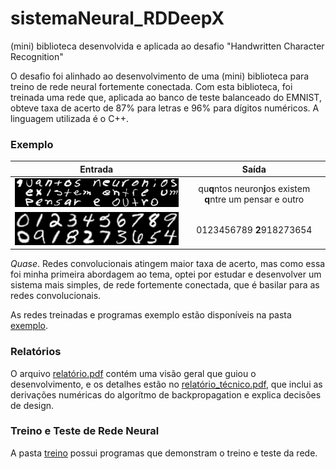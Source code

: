 # sistemaNeural_RDDeepX
(mini) biblioteca desenvolvida e aplicada ao desafio "Handwritten Character Recognition"

O desafio foi alinhado ao desenvolvimento de uma (mini) biblioteca para treino de rede neural fortemente conectada. Com esta biblioteca, foi treinada uma rede que, aplicada ao banco de teste balanceado do EMNIST, obteve taxa de acerto de 87% para letras e 96% para dígitos numéricos. A linguagem utilizada é o C++.

### Exemplo

|   Entrada                       |      Saída                                                     |
|:-------------------------------:|:--------------------------------------------------------------:|
|![desafio1](exemplo/desafio1.bmp)|  qu**q**ntos neuron**j**os existem **q**ntre um pensar e outro |
|![desafio1](exemplo/desafio2.bmp)|      0123456789 **2**918273654                                 |


_Quase_. Redes convolucionais atingem maior taxa de acerto, mas como essa foi minha primeira abordagem ao tema, optei por estudar e desenvolver um sistema mais simples, de rede fortemente conectada, que é basilar para as redes convolucionais.

As redes treinadas e programas exemplo estão disponíveis na pasta [exemplo](/exemplo).

### Relatórios

O arquivo [relatório.pdf](relatório.pdf) contém uma visão geral que guiou o desenvolvimento, e os detalhes estão no [relatório_técnico.pdf](relatório_técnico.pdf), que inclui as derivações numéricas do algorítmo de backpropagation e explica decisões de design.

### Treino e Teste de Rede Neural

A pasta [treino](/treino) possui programas que demonstram o treino e teste da rede.
